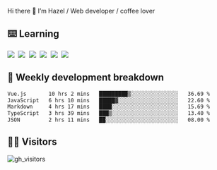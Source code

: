 
Hi there 👋 I’m Hazel / Web developer / coffee lover

## ⌨️ Learning

<samp>
 <a href="https://github.com/vuejs/core"><img src="https://api.iconify.design/logos:vue.svg" /></a>
  <a href="https://github.com/vuejs/core"><img src="https://api.iconify.design/logos:react.svg" /></a>
  <a href="https://github.com/solidjs/solid"><img src="https://api.iconify.design/logos:solidjs.svg" /></a>
  <a href="https://github.com/vitejs/vite"><img src="https://api.iconify.design/logos:vitejs.svg" /></a>
  <a href="https://github.com/microsoft/TypeScript"><img src="https://api.iconify.design/logos:typescript-icon.svg" /></a> 
  <a href="https://github.com/unocss/unocss"><img src="https://api.iconify.design/logos:unocss.svg" /></a>
  

</samp>


## 🦀 Weekly development breakdown

<!--START_SECTION:waka-->

```txt
Vue.js       10 hrs 2 mins   █████████▒░░░░░░░░░░░░░░░   36.69 %
JavaScript   6 hrs 10 mins   █████▓░░░░░░░░░░░░░░░░░░░   22.60 %
Markdown     4 hrs 17 mins   ████░░░░░░░░░░░░░░░░░░░░░   15.69 %
TypeScript   3 hrs 39 mins   ███▒░░░░░░░░░░░░░░░░░░░░░   13.40 %
JSON         2 hrs 11 mins   ██░░░░░░░░░░░░░░░░░░░░░░░   08.00 %
```

<!--END_SECTION:waka-->
## 👬🏻 Visitors

![gh_visitors](https://profile-counter.glitch.me/Hazel-Lin/count.svg)


